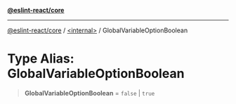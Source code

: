 [**@eslint-react/core**](../../README.md)

***

[@eslint-react/core](../../README.md) / [\<internal\>](../README.md) / GlobalVariableOptionBoolean

# Type Alias: GlobalVariableOptionBoolean

> **GlobalVariableOptionBoolean** = `false` \| `true`
